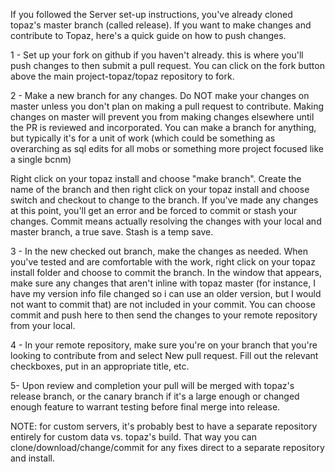 If you followed the Server set-up instructions, you've already cloned topaz's master branch (called release). If you want to make changes and contribute to Topaz, here's a quick guide on how to push changes.

1 - Set up your fork on github if you haven't already. this is where you'll push changes to then submit a pull request. You can click on the fork button above the main project-topaz/topaz repository to fork. 

2 - Make a new branch for any changes. Do NOT make your changes on master unless you don't plan on making a pull request to contribute. Making changes on master will prevent you from making changes elsewhere until the PR is reviewed and incorporated. You can make a branch for anything, but typically it's for a unit of work (which could be something as overarching as sql edits for all mobs or something more project focused like a single bcnm)

Right click on your topaz install and choose "make branch". Create the name of the branch and then right click on your topaz install and choose switch and checkout to change to the branch. If you've made any changes at this point, you'll get an error and be forced to commit or stash your changes. Commit means actually resolving the changes with your local and master branch, a true save. Stash is a temp save.

3 - In the new checked out branch, make the changes as needed. When you've tested and are comfortable with the work, right click on your topaz install folder and choose to commit the branch. In the window that appears, make sure any changes that aren't inline with topaz master (for instance, I have my version info file changed so i can use an older version, but I would not want to commit that) are not included in your commit. You can choose commit and push here to then send the changes to your remote repository from your local. 

4 - In your remote repository, make sure you're on your branch that you're looking to contribute from and select New pull request. Fill out the relevant checkboxes, put in an appropriate title, etc.

5- Upon review and completion your pull will be merged with topaz's release branch, or the canary branch if it's a large enough or changed enough feature to warrant testing before final merge into release. 

NOTE: for custom servers, it's probably best to have a separate repository entirely for custom data vs. topaz's build. That way you can clone/download/change/commit for any fixes direct to a separate repository and install. 




